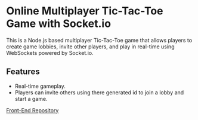 # Online Multiplayer Tic-Tac-Toe Game with Socket.io

This is a Node.js based multiplayer Tic-Tac-Toe game that allows players to create game lobbies, invite other players, and play in real-time using WebSockets powered by Socket.io.

## Features

- Real-time gameplay.
- Players can invite others using there generated id to join a lobby and start a game.

[Front-End Repository](https://github.com/laktam/tic-tac-toe-online-front-end/)
